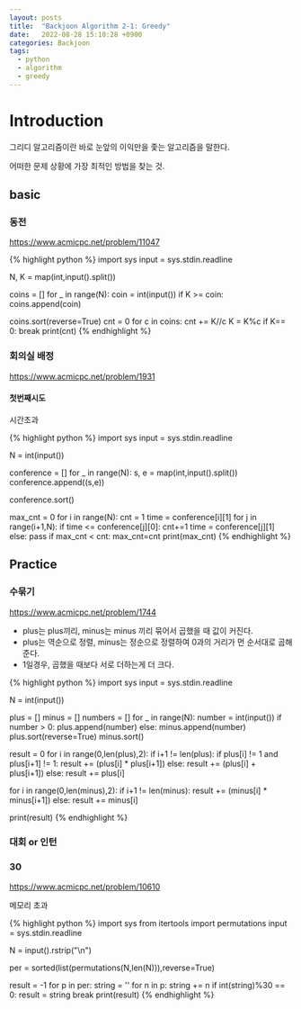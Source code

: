 ```yaml
---
layout: posts
title:  "Backjoon Algorithm 2-1: Greedy"
date:   2022-08-28 15:10:28 +0900
categories: Backjoon
tags:
  - python
  - algorithm
  - greedy
---
```


# Introduction

그리디 알고리즘이란 바로 눈앞의 이익만을 좇는 알고리즘을 말한다.

어떠한 문제 상황에 가장 최적인 방법을 찾는 것.

## basic

### 동전

https://www.acmicpc.net/problem/11047

{% highlight python %}
import sys
input = sys.stdin.readline

N, K = map(int,input().split())

coins = []
for _ in range(N):
    coin = int(input())
    if K >= coin:
        coins.append(coin)

coins.sort(reverse=True)
cnt = 0
for c in coins:
    cnt += K//c
    K = K%c
    if K== 0:
        break
print(cnt)
{% endhighlight %}

### 회의실 배정

https://www.acmicpc.net/problem/1931

#### 첫번째시도

시간초과

{% highlight python %}
import sys
input = sys.stdin.readline

N = int(input())

conference = []
for _ in range(N):
    s, e = map(int,input().split())
    conference.append((s,e))

conference.sort()

max_cnt = 0
for i in range(N):
    cnt = 1
    time = conference[i][1]
    for j in range(i+1,N):
        if time <= conference[j][0]:
            cnt+=1
            time = conference[j][1]
        else:
            pass
    if max_cnt < cnt:
        max_cnt=cnt
print(max_cnt)
{% endhighlight %}

## Practice

### 수묶기

https://www.acmicpc.net/problem/1744

* plus는 plus끼리, minus는 minus 끼리 묶어서 곱했을 때 값이 커진다.
* plus는 역순으로 정렬, minus는 정순으로 정렬하여 0과의 거리가 먼 순서대로 곱해준다.
* 1일경우, 곱했을 때보다 서로 더하는게 더 크다.

{% highlight python %}
import sys
input = sys.stdin.readline

N = int(input())

plus = []
minus = []
numbers = []
for _ in range(N):
    number = int(input())
    if number > 0:
        plus.append(number)
    else:
        minus.append(number)
plus.sort(reverse=True)
minus.sort()

result = 0
for i in range(0,len(plus),2):
    if i+1 != len(plus):
        if  plus[i] != 1 and plus[i+1] != 1:
            result += (plus[i] * plus[i+1])
        else:
            result += (plus[i] + plus[i+1])
    else:
        result += plus[i]

for i in range(0,len(minus),2):
    if i+1 != len(minus):
        result += (minus[i] * minus[i+1])
    else:
        result += minus[i]

print(result)
{% endhighlight %}

### 대회 or 인턴

### 30

https://www.acmicpc.net/problem/10610

메모리 초과

{% highlight python %}
import sys
from itertools import permutations
input = sys.stdin.readline

N = input().rstrip("\n")

per = sorted(list(permutations(N,len(N))),reverse=True)

result = -1
for p in per:
    string = ''
    for n in p:
        string += n
    if int(string)%30 == 0:
        result = string
        break
print(result)
{% endhighlight %}